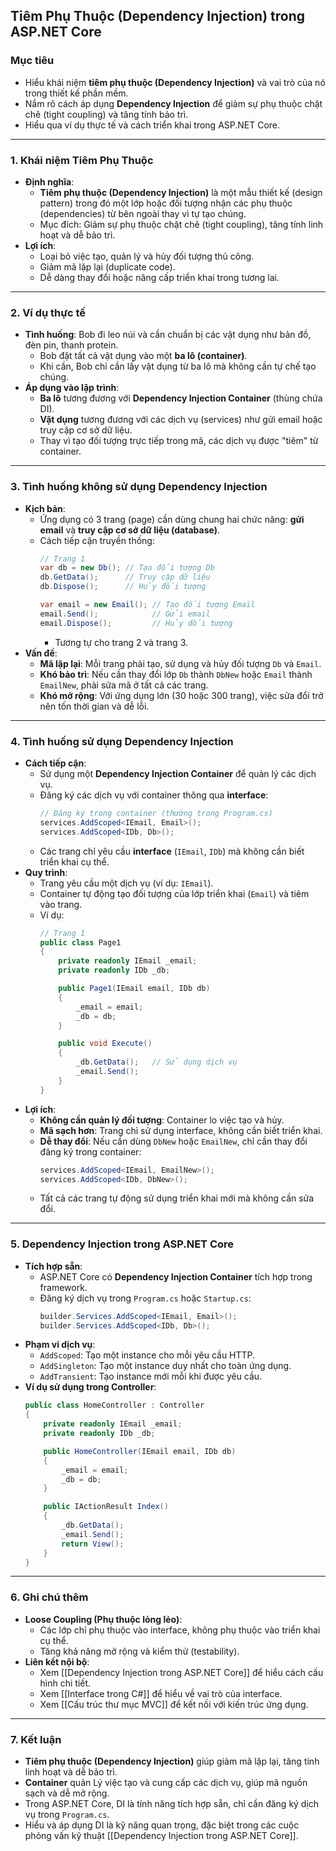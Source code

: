 ## Tiêm Phụ Thuộc (Dependency Injection) trong ASP.NET Core

### Mục tiêu
- Hiểu khái niệm **tiêm phụ thuộc (Dependency Injection)** và vai trò của nó trong thiết kế phần mềm.
- Nắm rõ cách áp dụng **Dependency Injection** để giảm sự phụ thuộc chặt chẽ (tight coupling) và tăng tính bảo trì.
- Hiểu qua ví dụ thực tế và cách triển khai trong ASP.NET Core.

---

### 1. Khái niệm Tiêm Phụ Thuộc
- **Định nghĩa**:
  - **Tiêm phụ thuộc (Dependency Injection)** là một mẫu thiết kế (design pattern) trong đó một lớp hoặc đối tượng nhận các phụ thuộc (dependencies) từ bên ngoài thay vì tự tạo chúng.
  - Mục đích: Giảm sự phụ thuộc chặt chẽ (tight coupling), tăng tính linh hoạt và dễ bảo trì.
- **Lợi ích**:
  - Loại bỏ việc tạo, quản lý và hủy đối tượng thủ công.
  - Giảm mã lặp lại (duplicate code).
  - Dễ dàng thay đổi hoặc nâng cấp triển khai trong tương lai.

---

### 2. Ví dụ thực tế
- **Tình huống**: Bob đi leo núi và cần chuẩn bị các vật dụng như bản đồ, đèn pin, thanh protein.
  - Bob đặt tất cả vật dụng vào một **ba lô (container)**.
  - Khi cần, Bob chỉ cần lấy vật dụng từ ba lô mà không cần tự chế tạo chúng.
- **Áp dụng vào lập trình**:
  - **Ba lô** tương đương với **Dependency Injection Container** (thùng chứa DI).
  - **Vật dụng** tương đương với các dịch vụ (services) như gửi email hoặc truy cập cơ sở dữ liệu.
  - Thay vì tạo đối tượng trực tiếp trong mã, các dịch vụ được "tiêm" từ container.

---

### 3. Tình huống không sử dụng Dependency Injection
- **Kịch bản**:
  - Ứng dụng có 3 trang (page) cần dùng chung hai chức năng: **gửi email** và **truy cập cơ sở dữ liệu (database)**.
  - Cách tiếp cận truyền thống:
    ```csharp
    // Trang 1
    var db = new Db(); // Tạo đối tượng Db
    db.GetData();      // Truy cập dữ liệu
    db.Dispose();      // Hủy đối tượng

    var email = new Email(); // Tạo đối tượng Email
    email.Send();            // Gửi email
    email.Dispose();         // Hủy đối tượng
    ```
    - Tương tự cho trang 2 và trang 3.
- **Vấn đề**:
  - **Mã lặp lại**: Mỗi trang phải tạo, sử dụng và hủy đối tượng `Db` và `Email`.
  - **Khó bảo trì**: Nếu cần thay đổi lớp `Db` thành `DbNew` hoặc `Email` thành `EmailNew`, phải sửa mã ở tất cả các trang.
  - **Khó mở rộng**: Với ứng dụng lớn (30 hoặc 300 trang), việc sửa đổi trở nên tốn thời gian và dễ lỗi.

---

### 4. Tình huống sử dụng Dependency Injection
- **Cách tiếp cận**:
  - Sử dụng một **Dependency Injection Container** để quản lý các dịch vụ.
  - Đăng ký các dịch vụ với container thông qua **interface**:
    ```csharp
    // Đăng ký trong container (thường trong Program.cs)
    services.AddScoped<IEmail, Email>();
    services.AddScoped<IDb, Db>();
    ```
  - Các trang chỉ yêu cầu **interface** (`IEmail`, `IDb`) mà không cần biết triển khai cụ thể.
- **Quy trình**:
  - Trang yêu cầu một dịch vụ (ví dụ: `IEmail`).
  - Container tự động tạo đối tượng của lớp triển khai (`Email`) và tiêm vào trang.
  - Ví dụ:
    ```csharp
    // Trang 1
    public class Page1
    {
        private readonly IEmail _email;
        private readonly IDb _db;

        public Page1(IEmail email, IDb db)
        {
            _email = email;
            _db = db;
        }

        public void Execute()
        {
            _db.GetData();   // Sử dụng dịch vụ
            _email.Send();
        }
    }
    ```
- **Lợi ích**:
  - **Không cần quản lý đối tượng**: Container lo việc tạo và hủy.
  - **Mã sạch hơn**: Trang chỉ sử dụng interface, không cần biết triển khai.
  - **Dễ thay đổi**: Nếu cần dùng `DbNew` hoặc `EmailNew`, chỉ cần thay đổi đăng ký trong container:
    ```csharp
    services.AddScoped<IEmail, EmailNew>();
    services.AddScoped<IDb, DbNew>();
    ```
  - Tất cả các trang tự động sử dụng triển khai mới mà không cần sửa đổi.

---

### 5. Dependency Injection trong ASP.NET Core
- **Tích hợp sẵn**:
  - ASP.NET Core có **Dependency Injection Container** tích hợp trong framework.
  - Đăng ký dịch vụ trong `Program.cs` hoặc `Startup.cs`:
    ```csharp
    builder.Services.AddScoped<IEmail, Email>();
    builder.Services.AddScoped<IDb, Db>();
    ```
- **Phạm vi dịch vụ**:
  - `AddScoped`: Tạo một instance cho mỗi yêu cầu HTTP.
  - `AddSingleton`: Tạo một instance duy nhất cho toàn ứng dụng.
  - `AddTransient`: Tạo instance mới mỗi khi được yêu cầu.
- **Ví dụ sử dụng trong Controller**:
  ```csharp
  public class HomeController : Controller
  {
      private readonly IEmail _email;
      private readonly IDb _db;

      public HomeController(IEmail email, IDb db)
      {
          _email = email;
          _db = db;
      }

      public IActionResult Index()
      {
          _db.GetData();
          _email.Send();
          return View();
      }
  }
  ```

---

### 6. Ghi chú thêm
- **Loose Coupling (Phụ thuộc lỏng lẻo)**:
  - Các lớp chỉ phụ thuộc vào interface, không phụ thuộc vào triển khai cụ thể.
  - Tăng khả năng mở rộng và kiểm thử (testability).
- **Liên kết nội bộ**:
  - Xem [[Dependency Injection trong ASP.NET Core]] để hiểu cách cấu hình chi tiết.
  - Xem [[Interface trong C#]] để hiểu về vai trò của interface.
  - Xem [[Cấu trúc thư mục MVC]] để kết nối với kiến trúc ứng dụng.

---

### 7. Kết luận
- **Tiêm phụ thuộc (Dependency Injection)** giúp giảm mã lặp lại, tăng tính linh hoạt và dễ bảo trì.
- **Container** quản Lý việc tạo và cung cấp các dịch vụ, giúp mã nguồn sạch và dễ mở rộng.
- Trong ASP.NET Core, DI là tính năng tích hợp sẵn, chỉ cần đăng ký dịch vụ trong `Program.cs`.
- Hiểu và áp dụng DI là kỹ năng quan trọng, đặc biệt trong các cuộc phỏng vấn kỹ thuật [[Dependency Injection trong ASP.NET Core]].